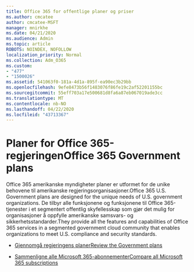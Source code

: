 ```yaml
---
title: Office 365 for offentlige planer og priser
ms.author: cmcatee
author: cmcatee-MSFT
manager: mnirkhe
ms.date: 04/21/2020
ms.audience: Admin
ms.topic: article
ROBOTS: NOINDEX, NOFOLLOW
localization_priority: Normal
ms.collection: Adm_O365
ms.custom:
- "477"
- "1500026"
ms.assetid: 541063f0-181a-4d1a-895f-ea90ec3b29bb
ms.openlocfilehash: 9efe8473b56f1483076f86fe19c2af52201155bc
ms.sourcegitcommit: 55eff703a17e500681d8fa6a87eb067019ade3cc
ms.translationtype: MT
ms.contentlocale: nb-NO
ms.lasthandoff: 04/22/2020
ms.locfileid: "43713367"
---
```

# <a name="office-365-government-plans"></a><span data-ttu-id="22418-102">Planer for Office 365-regjeringen</span><span class="sxs-lookup"><span data-stu-id="22418-102">Office 365 Government plans</span></span>

<span data-ttu-id="22418-103">Office 365 amerikanske myndigheter planer er utformet for de unike behovene til amerikanske regjeringsorganisasjoner.</span><span class="sxs-lookup"><span data-stu-id="22418-103">Office 365 U.S. Government plans are designed for the unique needs of U.S. government organizations.</span></span> <span data-ttu-id="22418-104">De tilbyr alle funksjonene og funksjonene til Office 365-tjenester i et segmentert offentlig skyfellesskap som gjør det mulig for organisasjoner å oppfylle amerikanske samsvars- og sikkerhetsstandarder.</span><span class="sxs-lookup"><span data-stu-id="22418-104">They provide all the features and capabilities of Office 365 services in a segmented government cloud community that enables organizations to meet U.S. compliance and security standards.</span></span>
  
- [<span data-ttu-id="22418-105">Gjennomgå regjeringens planer</span><span class="sxs-lookup"><span data-stu-id="22418-105">Review the Government plans</span></span>](https://products.office.com/government/compare-office-365-government-plans)

- [<span data-ttu-id="22418-106">Sammenligne alle Microsoft 365-abonnementer</span><span class="sxs-lookup"><span data-stu-id="22418-106">Compare all Microsoft 365 subscriptions</span></span>](https://products.office.com/business/compare-more-office-365-for-business-plans)